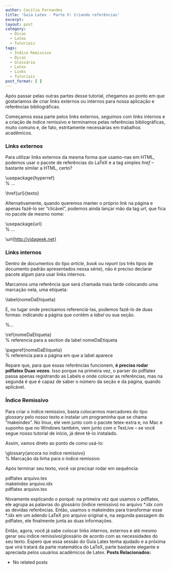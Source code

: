 ```yaml
---
author: Cecilia Fernandes
title: 'Guia Latex - Parte V: Criando referências'
excerpt:
layout: post
category:
  - Dicas
  - Latex
  - Tutoriais
tags:
  - Índice Remissivo
  - Dicas
  - Glossário
  - Latex
  - Links
  - Tutoriais
post_format: [ ]
---
```

Após passar pelas outras partes desse tutorial, chegamos ao ponto em que gostaríamos de criar links externos ou internos para nossa aplicação e referências bibliográficas.

Começamos essa parte pelos links externos, seguimos com links internos e a criação de índice remissivo e terminamos pelas referências bibliográficas, muito comuns e, de fato, estritamente necessárias em trabalhos acadêmicos.

### Links externos

Para utilizar links externos da mesma forma que usamo-nas em HTML, podemos usar o pacote de referências do LaTeX e a tag simples *href* – bastante similar a HTML, certo?

\usepackage{hyperref}  
% …

\href{url}{texto}

Alternativamente, quando queremos manter o próprio link na página e apenas fazê-lo ser “clicável”, podemos ainda lançar mão da tag *url*, que fica no pacote de mesmo nome:

\usepackage{url}  
% …

\url{http://vidageek.net}

### Links internos

Dentro de documentos do tipo *article*, *book* ou *report* (os três tipos de documento padrão apresentados nessa série), não é preciso declarar pacote algum para usar links internos.

Marcamos uma referência que será chamada mais tarde colocando uma marcação nela, uma etiqueta:

\label{nomeDaEtiqueta}

E, no lugar onde precisamos referenciá-las, podemos fazê-lo de duas formas: indicando a página que contém a *label* ou sua seção.

%…

\ref{nomeDaEtiqueta}  
% referencia para a section da label nomeDaEtiqueta

\pageref{nomeDaEtiqueta}  
% referencia para a página em que a label aparece

Repare que, para que essas referências funcionem, **é preciso rodar pdflatex Duas vezes**. Isso porque na primeira vez, o parser do pdflatex passa apenas registrando as Labels e onde colocar as referências, mas na segunda é que é capaz de saber o número da seção e da página, quando aplicável.

### Índice Remissivo

Para criar o índice remissivo, basta colocarmos marcadores do tipo *glossary* pelo nosso texto e instalar um programinha que se chama “makeindex”. No linux, ele vem junto com o pacote tetex-extra e, no Mac e suponho que no Windows também, vem junto com o TexLive – se você segue nosso tutorial de início, já deve tê-lo instalado.

Assim, vamos direto ao ponto de como usá-lo:

\glossary{ancora no índice remissivo}  
% Marcação da linha para o índice remissivo

Após terminar seu texto, você vai precisar rodar em sequência:

pdflatex arquivo.tex  
makeindex arquivo.idx  
pdflatex arquivo.tex

Novamente explicando o porquê: na primeira vez que usamos o pdflatex, ele agrupa as palavras do glossário (índice remissivo) no arquivo *.idx com as devidas referências. Então, usamos o makeindex para transformar esse *.idx em um adendo LaTeX pro arquivo original e, na segunda passagem do pdflatex, ele finalmente junta as duas informações.

Então, agora, você já sabe colocar links internos, externos e até mesmo gerar seu índice remissívo/glossário de acordo com as necessidades do seu texto. Espero que essa sessão do Guia Latex tenha ajudado e a próxima que virá tratará da parte matemática do LaTeX, parte bastante elegante e apreciada pelos usuários acadêmicos de Latex. 
**Posts Relacionados:** 
*   No related posts

















